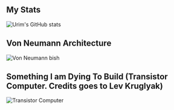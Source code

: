 ## My Stats
![Urim's GitHub stats](https://github-readme-stats.vercel.app/api?username=Twenty-FirstCentury&show_icons=true&theme=rose_pine)

## Von Neumann Architecture
![Von Neumann bish](https://upload.wikimedia.org/wikipedia/commons/thumb/e/e5/Von_Neumann_Architecture.svg/1200px-Von_Neumann_Architecture.svg.png)

## Something I am Dying To Build (Transistor Computer. Credits goes to Lev Kruglyak)
![Transistor Computer](https://preview.redd.it/37yw9muz30351.png?width=1920&format=png&auto=webp&s=e3e4bf929835668be27e240f66d0ed2cd04b1e77)

